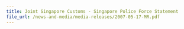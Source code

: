 ```yaml
---
title: Joint Singapore Customs - Singapore Police Force Statement 
file_url: /news-and-media/media-releases/2007-05-17-MR.pdf
---
```


